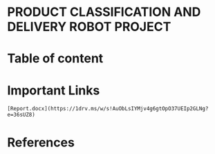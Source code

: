 # PRODUCT CLASSIFICATION AND DELIVERY ROBOT PROJECT
 
# Table of content

# Important Links

    [Report.docx](https://1drv.ms/w/s!AuObLsIYMjv4g6gtOpO37UEIp2GLNg?e=36sUZ8)

# References
